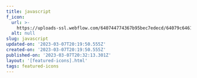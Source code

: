 ```yaml
---
title: javascript
f_icon:
  url: >-
    https://uploads-ssl.webflow.com/640744774367b95bec7edecd/64079c6461285e78dde95c45_icon-javascript.svg
  alt: null
slug: javascript
updated-on: '2023-03-07T20:19:50.555Z'
created-on: '2023-03-07T20:19:50.555Z'
published-on: '2023-03-07T20:32:13.301Z'
layout: '[featured-icons].html'
tags: featured-icons
---
```



